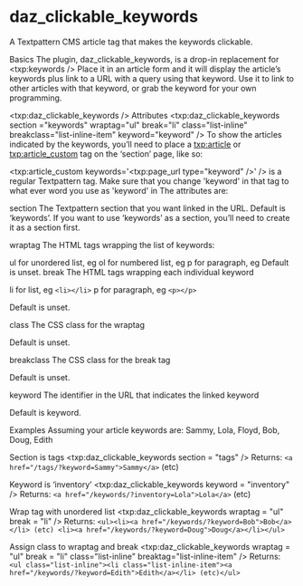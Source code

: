 # daz_clickable_keywords

A Textpattern CMS article tag that makes the keywords clickable.

Basics
The plugin, daz_clickable_keywords, is a drop-in replacement for <txp:keywords /> Place it in an article form and it will display the article’s keywords plus link to a URL with a query using that keyword. Use it to link to other articles with that keyword, or grab the keyword for your own programming.

<txp:daz_clickable_keywords />
Attributes
<txp:daz_clickable_keywords section ="keywords" wraptag="ul" break="li" class="list-inline" breakclass="list-inline-item" keyword="keyword" />
To show the articles indicated by the keywords, you’ll need to place a <txp:article> or <txp:article_custom> tag on the ‘section’ page, like so:

<txp:article_custom keywords='<txp:page_url type="keyword" />' />
is a regular Textpattern tag. Make sure that you change 'keyword' in that tag to what ever word you use as 'keyword' in
The attributes are:

section
The Textpattern section that you want linked in the URL.
Default is ‘keywords’. If you want to use ‘keywords’ as a section, you’ll need to create it as a section first.

wraptag
The HTML tags wrapping the list of keywords:

ul for unordered list, eg
ol for numbered list, eg
p for paragraph, eg
Default is unset.
break
The HTML tags wrapping each individual keyword

li for list, eg `<li></li>`
p for paragraph, eg `<p></p>`

Default is unset.

class
The CSS class for the wraptag

Default is unset.

breakclass
The CSS class for the break tag

Default is unset.

keyword
The identifier in the URL that indicates the linked keyword

Default is keyword.

Examples
Assuming your article keywords are: Sammy, Lola, Floyd, Bob, Doug, Edith

Section is tags
<txp:daz_clickable_keywords section = "tags" />
Returns: `<a href="/tags/?keyword=Sammy">Sammy</a>` (etc)

Keyword is ‘inventory’
<txp:daz_clickable_keywords keyword = "inventory" />
Returns: `<a href="/keywords/?inventory=Lola">Lola</a>` (etc)

Wrap tag with unordered list
<txp:daz_clickable_keywords wraptag = "ul" break = "li" />
Returns: `<ul><li><a href="/keywords/?keyword=Bob">Bob</a></li> (etc) <li><a href="/keywords/?keyword=Doug">Doug</a></li></ul>`

Assign class to wraptag and break
<txp:daz_clickable_keywords wraptag = "ul" break = "li" class="list-inline" breaktag="list-inline-item" />
Returns: `<ul class="list-inline"><li class="list-inline-item"><a href="/keywords/?keyword=Edith">Edith</a></li> (etc)</ul>`

